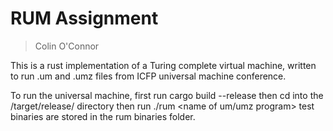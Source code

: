 # RUM Assignment

> Colin O'Connor


This is a rust implementation of a Turing complete virtual machine, written to run .um and .umz files from ICFP universal machine conference.

To run the universal machine, first run cargo build --release
then cd into the /target/release/ directory
then run ./rum <name of um/umz program>
test binaries are stored in the rum binaries folder.


